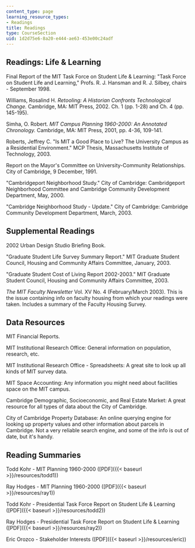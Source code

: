 ```yaml
---
content_type: page
learning_resource_types:
- Readings
title: Readings
type: CourseSection
uid: 1d2d75e6-8a20-e444-ae63-453e00c24adf
---
```


Readings: Life & Learning
-------------------------

Final Report of the MIT Task Force on Student Life & Learning: "Task Force on Student Life and Learning," Profs. R. J. Hansman and R. J. Silbey, chairs - September 1998.

Williams, Rosalind H. _Retooling: A Historian Confronts Technological Change._ Cambridge, MA: MIT Press, 2002. Ch. 1 (pp. 1-28) and Ch. 4 (pp. 145-195).

Simha, O. Robert. _MIT Campus Planning 1960-2000: An Annotated Chronology._ Cambridge, MA: MIT Press, 2001, pp. 4-36, 109-141.

Roberts, Jeffrey C. "Is MIT a Good Place to Live? The University Campus as a Residential Environment." MCP Thesis, Massachusetts Institute of Technology, 2003.

Report on the Mayor's Committee on University-Community Relationships. City of Cambridge, 9 December, 1991.

"Cambridgeport Neighborhood Study." City of Cambridge: Cambridgeport Neighborhood Committee and Cambridge Community Development Department, May, 2000.

"Cambridge Neighborhood Study - Update." City of Cambridge: Cambridge Community Development Department, March, 2003.

Supplemental Readings
---------------------

2002 Urban Design Studio Briefing Book.

"Graduate Student Life Survey Summary Report." MIT Graduate Student Council, Housing and Community Affairs Committee, January, 2003.

"Graduate Student Cost of Living Report 2002-2003." MIT Graduate Student Council, Housing and Community Affairs Committee, 2003.

_The MIT Faculty Newsletter_ Vol. XV No. 4 (February/March 2003). This is the issue containing info on faculty housing from which your readings were taken. Includes a summary of the Faculty Housing Survey.

Data Resources
--------------

MIT Financial Reports.

MIT Institutional Research Office: General information on population, research, etc.

MIT Institutional Research Office - Spreadsheets: A great site to look up all kinds of MIT survey data.

MIT Space Accounting: Any information you might need about facilities space on the MIT campus.

Cambridge Demographic, Socioeconomic, and Real Estate Market: A great resource for all types of data about the City of Cambridge.

City of Cambridge Property Database: An online querying engine for looking up property values and other information about parcels in Cambridge. Not a very reliable search engine, and some of the info is out of date, but it's handy.

Reading Summaries
-----------------

Todd Kohr - MIT Planning 1960-2000 ([PDF]({{< baseurl >}}/resources/todd1))

Ray Hodges - MIT Planning 1960-2000 ([PDF]({{< baseurl >}}/resources/ray1))

Todd Kohr - Presidential Task Force Report on Student Life & Learning ([PDF]({{< baseurl >}}/resources/todd2))

Ray Hodges - Presidential Task Force Report on Student Life & Learning ([PDF]({{< baseurl >}}/resources/ray2))

Eric Orozco - Stakeholder Interests ([PDF]({{< baseurl >}}/resources/eric))